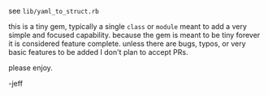 see `lib/yaml_to_struct.rb`

this is a tiny gem, typically a single `class` or `module` meant to add a very
simple and focused capability. because the gem is meant to be tiny forever it
is considered feature complete. unless there are bugs, typos, or very basic
features to be added I don't plan to accept PRs.

please enjoy.

-jeff
